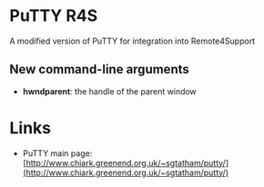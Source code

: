 # PuTTY R4S
A modified version of PuTTY for integration into Remote4Support

## New command-line arguments
* **hwndparent**: the handle of the parent window

Links
========================

* PuTTY main page: [http://www.chiark.greenend.org.uk/~sgtatham/putty/](http://www.chiark.greenend.org.uk/~sgtatham/putty/)
